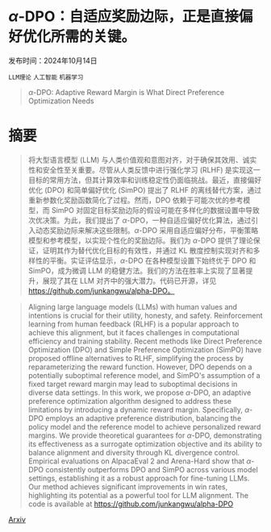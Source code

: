 # $α$-DPO：自适应奖励边际，正是直接偏好优化所需的关键。

发布时间：2024年10月14日

`LLM理论` `人工智能` `机器学习`

> $α$-DPO: Adaptive Reward Margin is What Direct Preference Optimization Needs

# 摘要

> 将大型语言模型 (LLM) 与人类价值观和意图对齐，对于确保其效用、诚实性和安全性至关重要。尽管从人类反馈中进行强化学习 (RLHF) 是实现这一目标的常用方法，但其计算效率和训练稳定性仍面临挑战。最近，直接偏好优化 (DPO) 和简单偏好优化 (SimPO) 提出了 RLHF 的离线替代方案，通过重新参数化奖励函数简化了过程。然而，DPO 依赖于可能次优的参考模型，而 SimPO 对固定目标奖励边际的假设可能在多样化的数据设置中导致次优决策。为此，我们提出了 $α$-DPO，一种自适应偏好优化算法，通过引入动态奖励边际来解决这些限制。$α$-DPO 采用自适应偏好分布，平衡策略模型和参考模型，以实现个性化的奖励边际。我们为 $α$-DPO 提供了理论保证，证明其作为替代优化目标的有效性，并通过 KL 散度控制实现对齐和多样性的平衡。实证评估显示，$α$-DPO 在各种模型设置下始终优于 DPO 和 SimPO，成为微调 LLM 的稳健方法。我们的方法在胜率上实现了显著提升，展现了其在 LLM 对齐中的强大潜力。代码已开源，详见 https://github.com/junkangwu/alpha-DPO。

> Aligning large language models (LLMs) with human values and intentions is crucial for their utility, honesty, and safety. Reinforcement learning from human feedback (RLHF) is a popular approach to achieve this alignment, but it faces challenges in computational efficiency and training stability. Recent methods like Direct Preference Optimization (DPO) and Simple Preference Optimization (SimPO) have proposed offline alternatives to RLHF, simplifying the process by reparameterizing the reward function. However, DPO depends on a potentially suboptimal reference model, and SimPO's assumption of a fixed target reward margin may lead to suboptimal decisions in diverse data settings. In this work, we propose $α$-DPO, an adaptive preference optimization algorithm designed to address these limitations by introducing a dynamic reward margin. Specifically, $α$-DPO employs an adaptive preference distribution, balancing the policy model and the reference model to achieve personalized reward margins. We provide theoretical guarantees for $α$-DPO, demonstrating its effectiveness as a surrogate optimization objective and its ability to balance alignment and diversity through KL divergence control. Empirical evaluations on AlpacaEval 2 and Arena-Hard show that $α$-DPO consistently outperforms DPO and SimPO across various model settings, establishing it as a robust approach for fine-tuning LLMs. Our method achieves significant improvements in win rates, highlighting its potential as a powerful tool for LLM alignment. The code is available at https://github.com/junkangwu/alpha-DPO

[Arxiv](https://arxiv.org/abs/2410.10148)